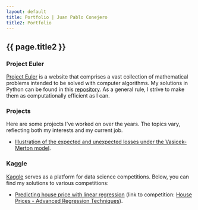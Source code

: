 ```yaml
---
layout: default
title: Portfolio | Juan Pablo Conejero
title2: Portfolio
---
```


## {{ page.title2 }}

### Project Euler

<a href="https://projecteuler.net/" target="_blank">Project Euler</a> is a website that comprises a vast collection of mathematical problems intended to be solved with computer algorithms. 
My solutions in Python can be found in this <a href="https://github.com/jpconher/Project_Euler/">repository</a>. As a general rule, I strive to make them as computationally efficient as I can.

### Projects

Here are some projects I've worked on over the years. The topics vary, reflecting both my interests and my current job.

- [Illustration of the expected and unexpected losses under the Vasicek-Merton model](Vasicek_Merton_Model.md).
 
### Kaggle

<a href="https://www.kaggle.com/" target="_blank">Kaggle</a> serves as a platform for data science competitions. Below, you can find my solutions to various competitions:

- [Predicting house price with linear regression](https://www.kaggle.com/code/juanconher/predicting-house-price-with-linear-regression) (link to competition: [House Prices - Advanced Regression Techniques](https://www.kaggle.com/c/house-prices-advanced-regression-techniques)).
  
